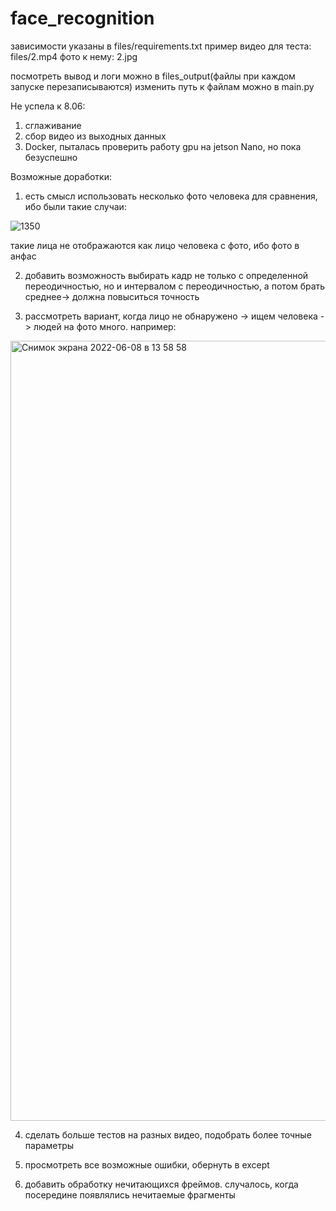 # face_recognition
зависимости указаны в files/requirements.txt
пример видео для теста: files/2.mp4 фото к нему: 2.jpg

посмотреть вывод и логи можно в files_output(файлы при каждом запуске перезаписываются)
изменить путь к файлам можно в main.py

Не успела к 8.06:
1. сглаживание 
2. сбор видео из выходных данных
3. Docker, пыталась проверить работу gpu на jetson Nano, но пока безуспешно 


Возможные доработки:
1. есть смысл использовать несколько фото человека для сравнения, ибо были такие случаи:
 
 ![1350](https://user-images.githubusercontent.com/46048031/172599335-2d794281-2219-43c3-bcbf-bda4df9da68f.jpg)
 
такие лица не отображаются как лицо человека с фото, ибо фото в анфас

2. добавить возможность выбирать кадр не только с определенной переодичностью, но и интервалом с переодичностью, а потом брать среднее-> должна повыситься точность

3. рассмотреть вариант, когда лицо не обнаружено -> ищем человека -> людей на фото много. например:
 <img width="1248" alt="Снимок экрана 2022-06-08 в 13 58 58" src="https://user-images.githubusercontent.com/46048031/172600294-d91c7258-4b00-4e29-b2b8-a0c681ea588f.png">

4. сделать больше тестов на разных видео, подобрать более точные параметры

5. просмотреть все возможные ошибки, обернуть в except

6. добавить обработку нечитающихся фреймов. случалось, когда посередине появлялись нечитаемые фрагменты
